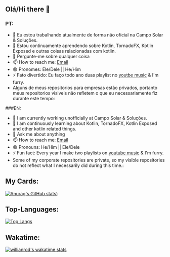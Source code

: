 ## Olá/Hi there 👋

<!--
**FelipeAlafy/FelipeAlafy** is a ✨ _special_ ✨ repository because its `README.md` (this file) appears on your GitHub profile.
Here are some ideas to get you started:
-->

### PT:
- 🔭 Eu estou trabalhando atualmente de forma não oficial na Campo Solar & Soluções.
- 🌱 Estou continuamente aprendendo sobre Kotlin, TornadoFX, Kotlin Exposed e outras coisas relacionadas com kotlin.
- 💬 Pergunte-me sobre qualquer coisa
- 📫 How to reach me: [Email](mailto:f.alafyrsilva@hotmail.com)
- 😄 Pronomes: Ele/Dele || He/Him 
- ⚡ Fato divertido: Eu faço todo ano duas playlist no [youtbe music](https://music.youtube.com/search?q=Felipe+Alafy) & I'm furry.
- Alguns de meus repositorios para empresas estão privados, portanto meus repositorios visiveis não refletem o que eu necessariamente fiz durante este tempo: 

###EN: 
- 🔭 I am currently working unofficially at Campo Solar & Soluções.
- 🌱 I am continuously learning about Kotlin, TornadoFX, Kotlin Exposed and other kotlin related things.
- 💬 Ask me about anything
- 📫 How to reach me: [Email](mailto:f.alafyrsilva@hotmail.com)
- 😄 Pronouns: He/Him || Ele/Dele
- ⚡ Fun fact: Every year I make two playlists on [youtube music](https://music.youtube.com/search?q=Felipe+Alafy) & I'm furry.
- Some of my corporate repositories are private, so my visible repositories do not reflect what I necessarily did during this time.: 

## My Cards:
[![Anurag's GitHub stats](https://github-readme-stats.vercel.app/api?username=FelipeAlafy&count_private=true&show_icons=true&theme=radical))](https://github.com/FelipeAlafy/github-readme-stats)

## Top-Languages:
[![Top Langs](https://github-readme-stats.vercel.app/api/top-langs/?username=FelipeAlafy&count_private=true&show_icons=true&theme=radical)](https://github.com/FelipeAlafy/github-readme-stats)

## Wakatime:
[![willianrod's wakatime stats](https://github-readme-stats.vercel.app/api/wakatime?username=FelipeAlafy&count_private=true&theme=radical)](https://github.com/FelipeAlafy/github-readme-stats)

